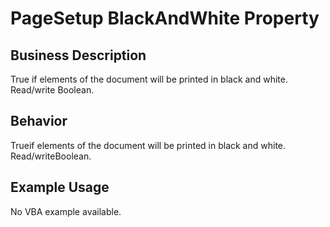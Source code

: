 # PageSetup BlackAndWhite Property

## Business Description
True if elements of the document will be printed in black and white. Read/write Boolean.

## Behavior
Trueif elements of the document will be printed in black and white. Read/writeBoolean.

## Example Usage
No VBA example available.